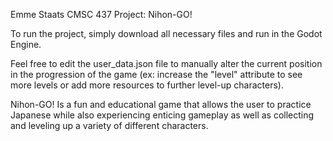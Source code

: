 Emme Staats
CMSC 437
Project: Nihon-GO!

To run the project, simply download all necessary files and run in the Godot Engine. 

Feel free to edit the user_data.json file to manually alter the current position in the progression of the game (ex: increase the "level" attribute to see more levels or add more resources to further level-up characters).

Nihon-GO! Is a fun and educational game that allows the user to practice Japanese while also experiencing enticing gameplay as well as collecting and leveling up a variety of different characters. 
